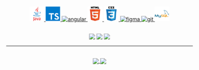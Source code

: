 
<div align="center">
    


</div>

<br>

<div align="center">
  
<a href="https://developer.mozilla.org/en-US/docs/Glossary/Java" target="_blank">
  <img src="https://github.com/devicons/devicon/blob/master/icons/java/java-original-wordmark.svg" alt="java" width="40" height="40"/>
</a>

<a href="https://www.typescriptlang.org/" target="_blank">
  <img src="https://raw.githubusercontent.com/devicons/devicon/master/icons/typescript/typescript-original.svg" alt="typescript" width="40" height="40"/>
</a>

<a href="https://angular.io" target="_blank">
  <img src="https://angular.io/assets/images/logos/angular/angular.svg" alt="angular" width="40" height="40"/>
</a>

<a href="https://www.w3.org/html/" target="_blank">
  <img src="https://raw.githubusercontent.com/devicons/devicon/master/icons/html5/html5-original-wordmark.svg" alt="html5" width="40" height="40"/>
</a> 

<a href="https://www.w3schools.com/css/" target="_blank">
  <img src="https://raw.githubusercontent.com/devicons/devicon/master/icons/css3/css3-original-wordmark.svg" alt="css3" width="40" height="40"/>
</a>

<a href="https://www.figma.com/" target="_blank">
  <img src="https://www.vectorlogo.zone/logos/figma/figma-icon.svg" alt="figma" width="40" height="40"/>
</a> 

<a href="https://git-scm.com/" target="_blank">
  <img src="https://www.vectorlogo.zone/logos/git-scm/git-scm-icon.svg" alt="git" width="40" height="40"/>
</a>

<a href="https://www.mysql.com/" target="_blank">
  <img src="https://raw.githubusercontent.com/devicons/devicon/master/icons/mysql/mysql-original-wordmark.svg" alt="mysql" width="40" height="40"/>
</a>

<br>
<br>
  
[<img  src = "https://img.shields.io/badge/instagram-%238a3ab9.svg?&style=for-the-badge&logo=instagram&logoColor=white">](https://www.instagram.com/lucian_michaeliz/)
[<img src="https://img.shields.io/badge/linkedin-%230a66c2.svg?&style=for-the-badge&logo=linkedin&logoColor=white"/>](https://www.linkedin.com/in/lucianofn/)
[<img src="https://img.shields.io/badge/-gmail-ea4335?style=for-the-badge&logo=gmail&logoColor=white"/>](mailto:luciano.fernas@gmail.com)

</div>

<hr>
<br>

<div align="center">
    <a href="https://github.com/Lucianf5">
      <img align="center" src="https://github-readme-stats.vercel.app/api?username=Lucianf5&show_icons=true&bg_color=3a3a3a&title_color=ff44ff&text_color=ffeeff&icon_color=ff44ff&border_color=ff44ff" />
    </a>
<!--     <br> -->
    <a href="https://github.com/Lucianf5">
      <img align="center" src="https://github-readme-stats.vercel.app/api/top-langs/?username=Lucianf5&show_icons=true&bg_color=3a3a3a&title_color=ff44ff&text_color=ffeeff&icon_color=ff44ff&border_color=ff44ff" />
    </a>

</div>


<!--
**Lucianf5/Lucianf5** is a ✨ _special_ ✨ repository because its `README.md` (this file) appears on your GitHub profile.

Here are some ideas to get you started:

- 🔭 I’m currently working on ...
- 🌱 I’m currently learning ...
- 👯 I’m looking to collaborate on ...
- 🤔 I’m looking for help with ...
- 💬 Ask me about ...
- 📫 How to reach me: ...
- 😄 Pronouns: ...
- ⚡ Fun fact: ...
-->
